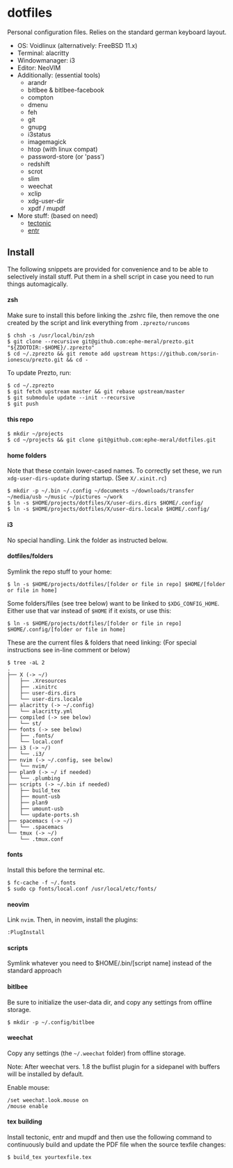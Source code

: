 # dotfiles

Personal configuration files.
Relies on the standard german keyboard layout.

- OS: Voidlinux (alternatively: FreeBSD 11.x)
- Terminal: alacritty
- Windowmanager: i3
- Editor: NeoVIM
- Additionally: (essential tools)
  - arandr
  - bitlbee & bitlbee-facebook
  - compton
  - dmenu
  - feh
  - git
  - gnupg
  - i3status
  - imagemagick
  - htop (with linux compat)
  - password-store (or 'pass')
  - redshift
  - scrot
  - slim
  - weechat
  - xclip
  - xdg-user-dir
  - xpdf / mupdf
- More stuff: (based on need)
  - [tectonic](https://tectonic-typesetting.github.io/en-US/)
  - [entr](http://entrproject.org/)

## Install

The following snippets are provided for convenience and to be able to selectively install stuff. Put them in a shell script in case you need to run things automagically.

#### zsh

Make sure to install this before linking the .zshrc file, then remove the one created
by the script and link everything from `.zprezto/runcoms`

```
$ chsh -s /usr/local/bin/zsh
$ git clone --recursive git@github.com:ephe-meral/prezto.git "${ZDOTDIR:-$HOME}/.zprezto"
$ cd ~/.zprezto && git remote add upstream https://github.com/sorin-ionescu/prezto.git && cd -
```

To update Prezto, run:

```
$ cd ~/.zprezto
$ git fetch upstream master && git rebase upstream/master
$ git submodule update --init --recursive
$ git push
```

#### this repo

```
$ mkdir ~/projects
$ cd ~/projects && git clone git@github.com:ephe-meral/dotfiles.git
```

#### home folders

Note that these contain lower-cased names. To correctly set these, we run `xdg-user-dirs-update` during startup. (See `X/.xinit.rc`)

```
$ mkdir -p ~/.bin ~/.config ~/documents ~/downloads/transfer ~/media/usb ~/music ~/pictures ~/work
$ ln -s $HOME/projects/dotfiles/X/user-dirs.dirs $HOME/.config/
$ ln -s $HOME/projects/dotfiles/X/user-dirs.locale $HOME/.config/
```

#### i3

No special handling. Link the folder as instructed below.


#### dotfiles/folders

Symlink the repo stuff to your home:

```
$ ln -s $HOME/projects/dotfiles/[folder or file in repo] $HOME/[folder or file in home]
```

Some folders/files (see tree below) want to be linked to `$XDG_CONFIG_HOME`. Either use that var instead of `$HOME` if it exists, or use this:

```
$ ln -s $HOME/projects/dotfiles/[folder or file in repo] $HOME/.config/[folder or file in home]
```

These are the current files & folders that need linking: (For special instructions see in-line comment or below)

```
$ tree -aL 2
.
├── X (-> ~/)
│   ├── .Xresources
│   ├── .xinitrc
│   ├── user-dirs.dirs
│   └── user-dirs.locale
├── alacritty (-> ~/.config)
│   └── alacritty.yml
├── compiled (-> see below)
│   └── st/
├── fonts (-> see below)
│   ├── .fonts/
│   └── local.conf
├── i3 (-> ~/)
│   └── .i3/
├── nvim (-> ~/.config, see below)
│   └── nvim/
├── plan9 (-> ~/ if needed)
│   └── .plumbing
├── scripts (-> ~/.bin if needed)
│   ├── build_tex
│   ├── mount-usb
│   ├── plan9
│   ├── umount-usb
│   └── update-ports.sh
├── spacemacs (-> ~/)
│   └── .spacemacs
└── tmux (-> ~/)
    └── .tmux.conf
```

#### fonts

Install this before the terminal etc.

```
$ fc-cache -f ~/.fonts
$ sudo cp fonts/local.conf /usr/local/etc/fonts/
```

#### neovim

Link `nvim`. Then, in neovim, install the plugins:

```
:PlugInstall
```

#### scripts

Symlink whatever you need to $HOME/.bin/[script name] instead of the standard approach

#### bitlbee

Be sure to initialize the user-data dir, and copy any settings from offline storage.

```
$ mkdir -p ~/.config/bitlbee
```

#### weechat

Copy any settings (the `~/.weechat` folder) from offline storage.

Note: After weechat vers. 1.8 the buflist plugin for a sidepanel with buffers will be installed by default.

Enable mouse:

```
/set weechat.look.mouse on
/mouse enable
```

#### tex building

Install tectonic, entr and mupdf and then use the following command to continuously build and update the PDF file when the source texfile changes:

```
$ build_tex yourtexfile.tex
```
